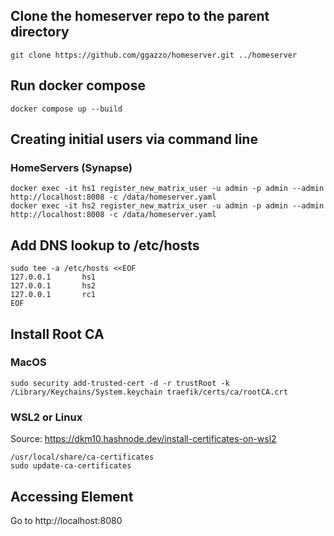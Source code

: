 ## Clone the homeserver repo to the parent directory

```shell
git clone https://github.com/ggazzo/homeserver.git ../homeserver
```

## Run docker compose

```shell
docker compose up --build
```

## Creating initial users via command line

### HomeServers (Synapse)

```shell
docker exec -it hs1 register_new_matrix_user -u admin -p admin --admin http://localhost:8008 -c /data/homeserver.yaml
docker exec -it hs2 register_new_matrix_user -u admin -p admin --admin http://localhost:8008 -c /data/homeserver.yaml
```

## Add DNS lookup to /etc/hosts

```
sudo tee -a /etc/hosts <<EOF
127.0.0.1       hs1
127.0.0.1       hs2
127.0.0.1       rc1
EOF
```

## Install Root CA

### MacOS

```shell
sudo security add-trusted-cert -d -r trustRoot -k /Library/Keychains/System.keychain traefik/certs/ca/rootCA.crt
```

### WSL2 or Linux

Source: https://dkm10.hashnode.dev/install-certificates-on-wsl2

```shell
/usr/local/share/ca-certificates
sudo update-ca-certificates
```

## Accessing Element

Go to http://localhost:8080
